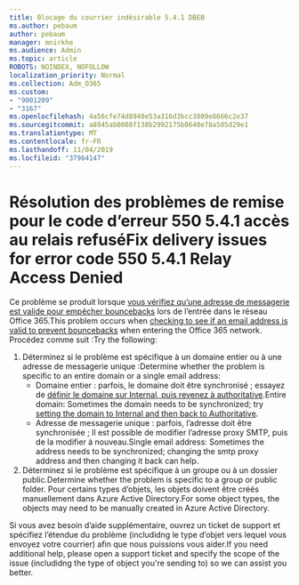 ```yaml
---
title: Blocage du courrier indésirable 5.4.1 DBEB
ms.author: pebaum
author: pebaum
manager: mnirkhe
ms.audience: Admin
ms.topic: article
ROBOTS: NOINDEX, NOFOLLOW
localization_priority: Normal
ms.collection: Adm_O365
ms.custom:
- "9001209"
- "3167"
ms.openlocfilehash: 4a56cfe74d8940e53a316d3bcc3809e8666c2e37
ms.sourcegitcommit: a8945ab0008f138b2992175b0640e78a505d29e1
ms.translationtype: MT
ms.contentlocale: fr-FR
ms.lasthandoff: 11/04/2019
ms.locfileid: "37964147"
---
```

# <a name="fix-delivery-issues-for-error-code-550-541-relay-access-denied"></a><span data-ttu-id="14cc7-102">Résolution des problèmes de remise pour le code d’erreur 550 5.4.1 accès au relais refusé</span><span class="sxs-lookup"><span data-stu-id="14cc7-102">Fix delivery issues for error code 550 5.4.1 Relay Access Denied</span></span>

<span data-ttu-id="14cc7-103">Ce problème se produit lorsque [vous vérifiez qu’une adresse de messagerie est valide pour empêcher bouncebacks](https://docs.microsoft.com/exchange/mail-flow-best-practices/use-directory-based-edge-blocking) lors de l’entrée dans le réseau Office 365.</span><span class="sxs-lookup"><span data-stu-id="14cc7-103">This problem occurs when [checking to see if an email address is valid to prevent bouncebacks](https://docs.microsoft.com/exchange/mail-flow-best-practices/use-directory-based-edge-blocking) when entering the Office 365 network.</span></span> <span data-ttu-id="14cc7-104">Procédez comme suit :</span><span class="sxs-lookup"><span data-stu-id="14cc7-104">Try the following:</span></span>

1. <span data-ttu-id="14cc7-105">Déterminez si le problème est spécifique à un domaine entier ou à une adresse de messagerie unique :</span><span class="sxs-lookup"><span data-stu-id="14cc7-105">Determine whether the problem is specific to an entire domain or a single email address:</span></span>
    - <span data-ttu-id="14cc7-106">Domaine entier : parfois, le domaine doit être synchronisé ; essayez de [définir le domaine sur Internal, puis revenez à authoritative](https://docs.microsoft.com/exchange/mail-flow-best-practices/manage-accepted-domains/manage-accepted-domains).</span><span class="sxs-lookup"><span data-stu-id="14cc7-106">Entire domain: Sometimes the domain needs to be synchronized; try [setting the domain to Internal and then back to Authoritative](https://docs.microsoft.com/exchange/mail-flow-best-practices/manage-accepted-domains/manage-accepted-domains).</span></span>
     - <span data-ttu-id="14cc7-107">Adresse de messagerie unique : parfois, l’adresse doit être synchronisée ; Il est possible de modifier l’adresse proxy SMTP, puis de la modifier à nouveau.</span><span class="sxs-lookup"><span data-stu-id="14cc7-107">Single email address: Sometimes the address needs to be synchronized; changing the smtp proxy address and then changing it back can help.</span></span>
2. <span data-ttu-id="14cc7-108">Déterminez si le problème est spécifique à un groupe ou à un dossier public.</span><span class="sxs-lookup"><span data-stu-id="14cc7-108">Determine whether the problem is specific to a group or public folder.</span></span> <span data-ttu-id="14cc7-109">Pour certains types d’objets, les objets doivent être créés manuellement dans Azure Active Directory.</span><span class="sxs-lookup"><span data-stu-id="14cc7-109">For some object types, the objects may need to be manually created in Azure Active Directory.</span></span>

<span data-ttu-id="14cc7-110">Si vous avez besoin d’aide supplémentaire, ouvrez un ticket de support et spécifiez l’étendue du problème (includidng le type d’objet vers lequel vous envoyez votre courrier) afin que nous puissions vous aider.</span><span class="sxs-lookup"><span data-stu-id="14cc7-110">If you need additional help, please open a support ticket and specify the scope of the issue (includidng the type of object you're sending to) so we can assist you better.</span></span>
